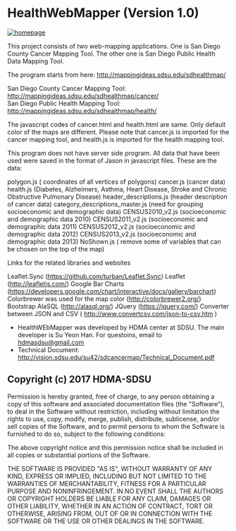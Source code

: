 # HealthWebMapper (Version 1.0)
<a href="http://vision.sdsu.edu/health/">
  <img src="http://mappingideas.sdsu.edu/sdhealthmap/images/homepage.png" alt="homepage" />
</a>

This project consists of two web-mapping applications. One is San Diego County Cancer Mapping Tool. The other one is San Diego Public Health Data Mapping Tool.

The program starts from here:
http://mappingideas.sdsu.edu/sdhealthmap/

  San Diego County Cancer Mapping Tool: http://mappingideas.sdsu.edu/sdhealthmap/cancer/  
  San Diego Public Health Mapping Tool: http://mappingideas.sdsu.edu/sdhealthmap/health/  

The javascript codes of cancer.html and health.html are same. Only default color of the maps are different. Please note that cancer.js is imported for the cancer mapping tool, and health.js is imported for the health mapping tool.


This program does not have server side program. All data that have been used were saved in the format of Jason in javascript files. These are the data:

polygon.js  ( coordinates of all vertices of polygons)
cancer.js  (cancer data)
health.js (Diabetes, Alzheimers, Asthma, Heart Disease, Stroke and Chronic Obstructive Pulmonary Disease)
header_descriptions.js (header description of cancer data)
category_descriptions_master.js (need for grouping socioeconomic and demographic data)
CENSUS2010_v2.js (socioeconomic and demographic data 2010)
CENSUS2011_v2.js (socioeconomic and demographic data 2011)
CENSUS2012_v2.js (socioeconomic and demographic data 2012)
CENSUS2013_v2.js (socioeconomic and demographic data 2013)
NoShown.js ( remove some of variables that can be chosen on the top of the map)


Links for the related libraries and websites

Leaflet.Sync (https://github.com/turban/Leaflet.Sync)
Leaflet (http://leafletjs.com/)
Google Bar Charts (https://developers.google.com/chart/interactive/docs/gallery/barchart)
Colorbrewer was used for the map color (http://colorbrewer2.org/)
Bootstrap
AlaSQL (http://alasql.org/)
JQuery (https://jquery.com/)
Converter between JSON and CSV ( http://www.convertcsv.com/json-to-csv.htm )

* HealthWEbMapper was developed by HDMA center at SDSU. The main developer is Su Yeon Han. For questoins, email to hdmasdsu@gmail.com
* Technical Document: http://vision.sdsu.edu/su42/sdcancermap/Technical_Document.pdf 



## Copyright (c) 2017 HDMA-SDSU ##

Permission is hereby granted, free of charge, to any person obtaining a copy
of this software and associated documentation files (the "Software"), to deal
in the Software without restriction, including without limitation the rights
to use, copy, modify, merge, publish, distribute, sublicense, and/or sell
copies of the Software, and to permit persons to whom the Software is
furnished to do so, subject to the following conditions:

The above copyright notice and this permission notice shall be included in all
copies or substantial portions of the Software.

THE SOFTWARE IS PROVIDED "AS IS", WITHOUT WARRANTY OF ANY KIND, EXPRESS OR
IMPLIED, INCLUDING BUT NOT LIMITED TO THE WARRANTIES OF MERCHANTABILITY,
FITNESS FOR A PARTICULAR PURPOSE AND NONINFRINGEMENT. IN NO EVENT SHALL THE
AUTHORS OR COPYRIGHT HOLDERS BE LIABLE FOR ANY CLAIM, DAMAGES OR OTHER
LIABILITY, WHETHER IN AN ACTION OF CONTRACT, TORT OR OTHERWISE, ARISING FROM,
OUT OF OR IN CONNECTION WITH THE SOFTWARE OR THE USE OR OTHER DEALINGS IN THE
SOFTWARE.
